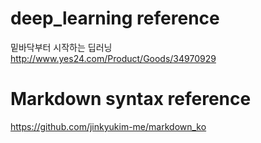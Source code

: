 # deep_learning reference
밑바닥부터 시작하는 딥러닝<br>
<http://www.yes24.com/Product/Goods/34970929>

# Markdown syntax reference
<https://github.com/jinkyukim-me/markdown_ko>
